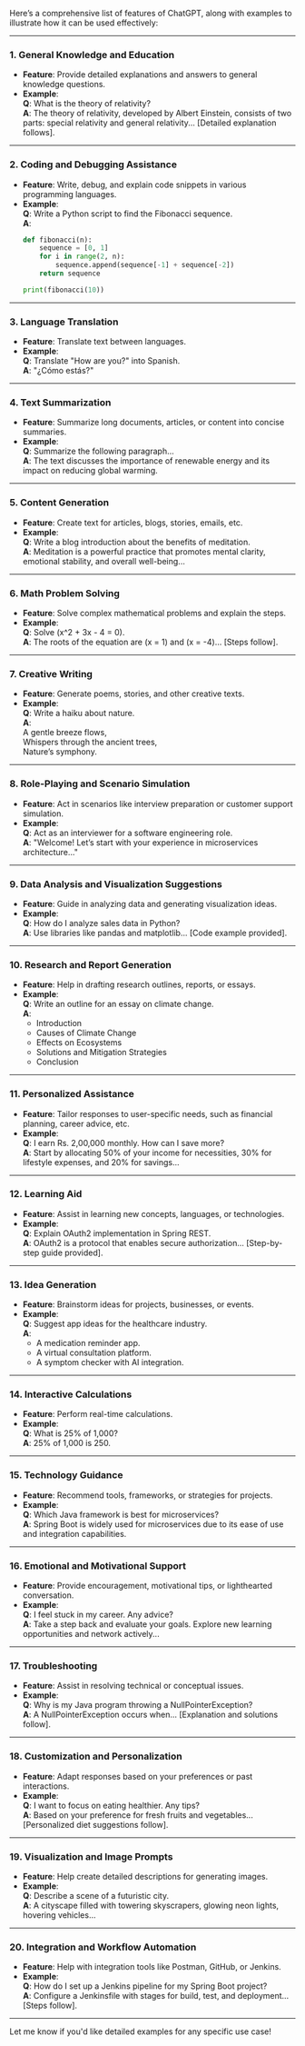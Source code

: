 Here’s a comprehensive list of features of ChatGPT, along with examples to illustrate how it can be used effectively:

---

### 1. **General Knowledge and Education**
   - **Feature**: Provide detailed explanations and answers to general knowledge questions.  
   - **Example**:  
     **Q**: What is the theory of relativity?  
     **A**: The theory of relativity, developed by Albert Einstein, consists of two parts: special relativity and general relativity... [Detailed explanation follows].

---

### 2. **Coding and Debugging Assistance**
   - **Feature**: Write, debug, and explain code snippets in various programming languages.  
   - **Example**:  
     **Q**: Write a Python script to find the Fibonacci sequence.  
     **A**:  
     ```python
     def fibonacci(n):
         sequence = [0, 1]
         for i in range(2, n):
             sequence.append(sequence[-1] + sequence[-2])
         return sequence

     print(fibonacci(10))
     ```

---

### 3. **Language Translation**
   - **Feature**: Translate text between languages.  
   - **Example**:  
     **Q**: Translate "How are you?" into Spanish.  
     **A**: "¿Cómo estás?"

---

### 4. **Text Summarization**
   - **Feature**: Summarize long documents, articles, or content into concise summaries.  
   - **Example**:  
     **Q**: Summarize the following paragraph...  
     **A**: The text discusses the importance of renewable energy and its impact on reducing global warming.

---

### 5. **Content Generation**
   - **Feature**: Create text for articles, blogs, stories, emails, etc.  
   - **Example**:  
     **Q**: Write a blog introduction about the benefits of meditation.  
     **A**: Meditation is a powerful practice that promotes mental clarity, emotional stability, and overall well-being...

---

### 6. **Math Problem Solving**
   - **Feature**: Solve complex mathematical problems and explain the steps.  
   - **Example**:  
     **Q**: Solve \(x^2 + 3x - 4 = 0\).  
     **A**: The roots of the equation are \(x = 1\) and \(x = -4\)... [Steps follow].

---

### 7. **Creative Writing**
   - **Feature**: Generate poems, stories, and other creative texts.  
   - **Example**:  
     **Q**: Write a haiku about nature.  
     **A**:  
     A gentle breeze flows,  
     Whispers through the ancient trees,  
     Nature’s symphony.

---

### 8. **Role-Playing and Scenario Simulation**
   - **Feature**: Act in scenarios like interview preparation or customer support simulation.  
   - **Example**:  
     **Q**: Act as an interviewer for a software engineering role.  
     **A**: "Welcome! Let’s start with your experience in microservices architecture..."

---

### 9. **Data Analysis and Visualization Suggestions**
   - **Feature**: Guide in analyzing data and generating visualization ideas.  
   - **Example**:  
     **Q**: How do I analyze sales data in Python?  
     **A**: Use libraries like pandas and matplotlib... [Code example provided].

---

### 10. **Research and Report Generation**
   - **Feature**: Help in drafting research outlines, reports, or essays.  
   - **Example**:  
     **Q**: Write an outline for an essay on climate change.  
     **A**:  
     - Introduction  
     - Causes of Climate Change  
     - Effects on Ecosystems  
     - Solutions and Mitigation Strategies  
     - Conclusion

---

### 11. **Personalized Assistance**
   - **Feature**: Tailor responses to user-specific needs, such as financial planning, career advice, etc.  
   - **Example**:  
     **Q**: I earn Rs. 2,00,000 monthly. How can I save more?  
     **A**: Start by allocating 50% of your income for necessities, 30% for lifestyle expenses, and 20% for savings...

---

### 12. **Learning Aid**
   - **Feature**: Assist in learning new concepts, languages, or technologies.  
   - **Example**:  
     **Q**: Explain OAuth2 implementation in Spring REST.  
     **A**: OAuth2 is a protocol that enables secure authorization... [Step-by-step guide provided].

---

### 13. **Idea Generation**
   - **Feature**: Brainstorm ideas for projects, businesses, or events.  
   - **Example**:  
     **Q**: Suggest app ideas for the healthcare industry.  
     **A**:  
       - A medication reminder app.  
       - A virtual consultation platform.  
       - A symptom checker with AI integration.

---

### 14. **Interactive Calculations**
   - **Feature**: Perform real-time calculations.  
   - **Example**:  
     **Q**: What is 25% of 1,000?  
     **A**: 25% of 1,000 is 250.

---

### 15. **Technology Guidance**
   - **Feature**: Recommend tools, frameworks, or strategies for projects.  
   - **Example**:  
     **Q**: Which Java framework is best for microservices?  
     **A**: Spring Boot is widely used for microservices due to its ease of use and integration capabilities.

---

### 16. **Emotional and Motivational Support**
   - **Feature**: Provide encouragement, motivational tips, or lighthearted conversation.  
   - **Example**:  
     **Q**: I feel stuck in my career. Any advice?  
     **A**: Take a step back and evaluate your goals. Explore new learning opportunities and network actively...

---

### 17. **Troubleshooting**
   - **Feature**: Assist in resolving technical or conceptual issues.  
   - **Example**:  
     **Q**: Why is my Java program throwing a NullPointerException?  
     **A**: A NullPointerException occurs when... [Explanation and solutions follow].

---

### 18. **Customization and Personalization**
   - **Feature**: Adapt responses based on your preferences or past interactions.  
   - **Example**:  
     **Q**: I want to focus on eating healthier. Any tips?  
     **A**: Based on your preference for fresh fruits and vegetables... [Personalized diet suggestions follow].

---

### 19. **Visualization and Image Prompts**
   - **Feature**: Help create detailed descriptions for generating images.  
   - **Example**:  
     **Q**: Describe a scene of a futuristic city.  
     **A**: A cityscape filled with towering skyscrapers, glowing neon lights, hovering vehicles...

---

### 20. **Integration and Workflow Automation**
   - **Feature**: Help with integration tools like Postman, GitHub, or Jenkins.  
   - **Example**:  
     **Q**: How do I set up a Jenkins pipeline for my Spring Boot project?  
     **A**: Configure a Jenkinsfile with stages for build, test, and deployment... [Steps follow].

---

Let me know if you'd like detailed examples for any specific use case!